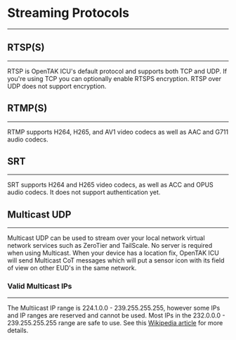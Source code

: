 # Streaming Protocols

***

## RTSP(S)

***

RTSP is OpenTAK ICU's default protocol and supports both TCP and UDP. If you're using TCP you can optionally enable
RTSPS encryption. RTSP over UDP does not support encryption. 

## RTMP(S)

***

RTMP supports H264, H265, and AV1 video codecs as well as AAC and G711 audio codecs.

## SRT

***

SRT supports H264 and H265 video codecs, as well as ACC and OPUS audio codecs. It does not support authentication yet.

## Multicast UDP

***

Multicast UDP can be used to stream over your local network virtual network services such as ZeroTier and TailScale.
No server is required when using Multicast. When your device has a location fix, OpenTAK ICU will send Multicast
CoT messages which will put a sensor icon with its field of view on other EUD's in the same network.

### Valid Multicast IPs

***

The Multiicast IP range is 224.1.0.0 - 239.255.255.255, however some IPs and IP ranges are reserved and cannot be used.
Most IPs in the 232.0.0.0 - 239.255.255.255 range are safe to use. See this [Wikipedia article](https://en.wikipedia.org/wiki/Multicast_address)
for more details. 